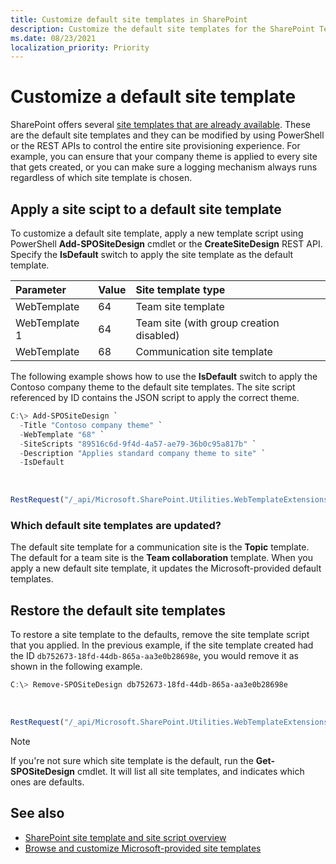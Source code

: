 ```yaml
---
title: Customize default site templates in SharePoint
description: Customize the default site templates for the SharePoint Team site or Communication site template.
ms.date: 08/23/2021
localization_priority: Priority
---
```


# Customize a default site template

SharePoint offers several [site templates that are already available](https://support.microsoft.com/office/apply-and-customize-sharepoint-site-templates-39382463-0e45-4d1b-be27-0e96aeec8398). These are the default site templates and they can be modified by using PowerShell or the REST APIs to control the entire site provisioning experience. For example, you can ensure that your company theme is applied to every site that gets created, or you can make sure a logging mechanism always runs regardless of which site template is chosen.

## Apply a site scipt to a default site template

To customize a default site template, apply a new template script using PowerShell **Add-SPOSiteDesign** cmdlet or the **CreateSiteDesign** REST API. Specify the **IsDefault** switch to apply the site template as the default template. 

| Parameter            | Value                | Site template type          |
| :------------------- | :------------------- |:----------------|
| WebTemplate  | 64 | Team site template |
| WebTemplate 1 | 64 | Team site (with group creation disabled) |
| WebTemplate    | 68 | Communication site template |![image](https://user-images.githubusercontent.com/55893502/130501908-abeb4cb4-8f8b-4c72-80ab-e6e8a2d116d7.png)


The following example shows how to use the **IsDefault** switch to apply the Contoso company theme to the default site templates. The site script referenced by ID contains the JSON script to apply the correct theme.

```powershell
C:\> Add-SPOSiteDesign `
  -Title "Contoso company theme" `
  -WebTemplate "68" `
  -SiteScripts "89516c6d-9f4d-4a57-ae79-36b0c95a817b" `
  -Description "Applies standard company theme to site" `
  -IsDefault
```

<br/>

```javascript
RestRequest("/_api/Microsoft.SharePoint.Utilities.WebTemplateExtensions.SiteScriptUtility.CreateSiteDesign", {info:{Title:"Contoso company theme", Description:"Applies standard company theme to site", SiteScriptIds:["89516c6d-9f4d-4a57-ae79-36b0c95a817b"],  WebTemplate:"68", IsDefault: true}});
```

### Which default site templates are updated?

The default site template for a communication site is the **Topic** template. The default for a team site is the **Team collaboration** template. When you apply a new default site template, it updates the Microsoft-provided default templates.


## Restore the default site templates

To restore a site template to the defaults, remove the site template script that you applied. In the previous example, if the site template created had the ID `db752673-18fd-44db-865a-aa3e0b28698e`, you would remove it as shown in the following example.

```powershell
C:\> Remove-SPOSiteDesign db752673-18fd-44db-865a-aa3e0b28698e
```

<br/>

```javascript
RestRequest("/_api/Microsoft.SharePoint.Utilities.WebTemplateExtensions.SiteScriptUtility.DeleteSiteDesign", {id:"db752673-18fd-44db-865a-aa3e0b28698e"});
```

> [!NOTE]
> If you're not sure which site template is the default, run the **Get-SPOSiteDesign** cmdlet. It will list all site templates, and indicates which ones are defaults.

## See also

- [SharePoint site template and site script overview](site-design-overview.md)
- [Browse and customize Microsoft-provided site templates](https://support.microsoft.com/office/apply-and-customize-sharepoint-site-templates-39382463-0e45-4d1b-be27-0e96aeec8398)
